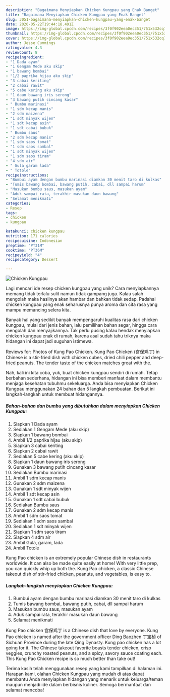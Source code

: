 ```yaml
---
description: "Bagaimana Menyiapkan Chicken Kungpau yang Enak Banget"
title: "Bagaimana Menyiapkan Chicken Kungpau yang Enak Banget"
slug: 3051-bagaimana-menyiapkan-chicken-kungpau-yang-enak-banget
date: 2020-05-22T19:44:18.491Z
image: https://img-global.cpcdn.com/recipes/3f0f902eea0ec351/751x532cq70/chicken-kungpau-foto-resep-utama.jpg
thumbnail: https://img-global.cpcdn.com/recipes/3f0f902eea0ec351/751x532cq70/chicken-kungpau-foto-resep-utama.jpg
cover: https://img-global.cpcdn.com/recipes/3f0f902eea0ec351/751x532cq70/chicken-kungpau-foto-resep-utama.jpg
author: Jesse Cummings
ratingvalue: 4.3
reviewcount: 8
recipeingredient:
- "1 Dada ayam"
- "1 Gengam Mede aku skip"
- "1 bawang bombai"
- "1/2 paprika hijau aku skip"
- "3 cabai keriting"
- "2 cabai rawit"
- "5 cabe kering aku skip"
- "1 daun bawang iris serong"
- "3 bawang putih cincang kasar"
- " Bumbu marinasi"
- "1 sdm kecap manis"
- "2 sdm maizena"
- "1 sdt minyak wijen"
- "1 sdt kecap asin"
- "1 sdt cabai bubuk"
- " Bumbu saus"
- "2 sdm kecap manis"
- "1 sdm saos tomat"
- "1 sdm saos sambal"
- "1 sdt minyak wijen"
- "1 sdm saos tiram"
- "4 sdm air"
- " Gula garam lada"
- " Totole"
recipeinstructions:
- "Bumbui ayam dengan bumbu marinasi diamkan 30 menit taro di kulkas"
- "Tumis bawang bombai, bawang putih, cabai, dll sampai harum"
- "Masukan bumbu saus, masukan ayam"
- "Aduk sampai rata, terakhir masukan daun bawang"
- "Selamat menikmati"
categories:
- Resep
tags:
- chicken
- kungpau

katakunci: chicken kungpau 
nutrition: 171 calories
recipecuisine: Indonesian
preptime: "PT31M"
cooktime: "PT36M"
recipeyield: "4"
recipecategory: Dessert

---
```



![Chicken Kungpau](https://img-global.cpcdn.com/recipes/3f0f902eea0ec351/751x532cq70/chicken-kungpau-foto-resep-utama.jpg)

Lagi mencari ide resep chicken kungpau yang unik? Cara menyiapkannya memang tidak terlalu sulit namun tidak gampang juga. Kalau salah mengolah maka hasilnya akan hambar dan bahkan tidak sedap. Padahal chicken kungpau yang enak seharusnya punya aroma dan cita rasa yang mampu memancing selera kita.

Banyak hal yang sedikit banyak mempengaruhi kualitas rasa dari chicken kungpau, mulai dari jenis bahan, lalu pemilihan bahan segar, hingga cara mengolah dan menyajikannya. Tak perlu pusing kalau hendak menyiapkan chicken kungpau enak di rumah, karena asal sudah tahu triknya maka hidangan ini dapat jadi suguhan istimewa.

Reviews for: Photos of Kung Pao Chicken. Kung Pao Chicken (宫保鸡丁) in Chinese is a stir-fried dish with chicken cubes, dried chili pepper and deep-fried peanuts. The tender taste of the chicken matches great with the.


Nah, kali ini kita coba, yuk, buat chicken kungpau sendiri di rumah. Tetap berbahan sederhana, hidangan ini bisa memberi manfaat dalam membantu menjaga kesehatan tubuhmu sekeluarga. Anda bisa menyiapkan Chicken Kungpau menggunakan 24 bahan dan 5 langkah pembuatan. Berikut ini langkah-langkah untuk membuat hidangannya.

<!--inarticleads1-->

##### Bahan-bahan dan bumbu yang dibutuhkan dalam menyiapkan Chicken Kungpau:

1. Siapkan 1 Dada ayam
1. Sediakan 1 Gengam Mede (aku skip)
1. Siapkan 1 bawang bombai
1. Ambil 1/2 paprika hijau (aku skip)
1. Siapkan 3 cabai keriting
1. Siapkan 2 cabai rawit
1. Sediakan 5 cabe kering (aku skip)
1. Siapkan 1 daun bawang iris serong
1. Gunakan 3 bawang putih cincang kasar
1. Sediakan  Bumbu marinasi
1. Ambil 1 sdm kecap manis
1. Gunakan 2 sdm maizena
1. Gunakan 1 sdt minyak wijen
1. Ambil 1 sdt kecap asin
1. Gunakan 1 sdt cabai bubuk
1. Sediakan  Bumbu saus
1. Gunakan 2 sdm kecap manis
1. Ambil 1 sdm saos tomat
1. Sediakan 1 sdm saos sambal
1. Sediakan 1 sdt minyak wijen
1. Siapkan 1 sdm saos tiram
1. Siapkan 4 sdm air
1. Ambil  Gula, garam, lada
1. Ambil  Totole


Kung Pao chicken is an extremely popular Chinese dish in restaurants worldwide. It can also be made quite easily at home! With very little prep, you can quickly whip up both the. Kung Pao chicken, a classic Chinese takeout dish of stir-fried chicken, peanuts, and vegetables, is easy to. 

<!--inarticleads2-->

##### Langkah-langkah menyiapkan Chicken Kungpau:

1. Bumbui ayam dengan bumbu marinasi diamkan 30 menit taro di kulkas
1. Tumis bawang bombai, bawang putih, cabai, dll sampai harum
1. Masukan bumbu saus, masukan ayam
1. Aduk sampai rata, terakhir masukan daun bawang
1. Selamat menikmati


Kung Pao chicken 宫保鸡丁 is a Chinese dish that love by everyone. Kung Pao chicken is named after the government officer Ding Baozhen 丁宝桢 of Sichuan Province during the late Qing Dynasty. Kung pao chicken has a lot going for it. The Chinese takeout favorite boasts tender chicken, crisp veggies, crunchy roasted peanuts, and a spicy, savory sauce coating each. This Kung Pao Chicken recipe is so much better than take out! 

Terima kasih telah menggunakan resep yang kami tampilkan di halaman ini. Harapan kami, olahan Chicken Kungpau yang mudah di atas dapat membantu Anda menyiapkan hidangan yang menarik untuk keluarga/teman maupun menjadi ide dalam berbisnis kuliner. Semoga bermanfaat dan selamat mencoba!
